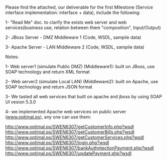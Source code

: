 Please find the attached, our deliverable for the first Milestone (Service interface implementation: interface + data), include the following:

1- "Read Me" doc. to clarify the exists web server and web services(business use, relation between them "composition", Input/Output)

2- JBoss Server - DMZ Middleware 1 (Code, WSDL, sampile data) 

3- Apache Server  - LAN Middleware 2 (Code, WSDL, sampile data) 

Notes:

1- Web server1 (simulate Public DMZ) (Middleware1): built on JBoss, use SOAP technology and return XML format


2- Web server2 (simulate Local LAN) (Middleware2): built on Apache, use SOAP technology and return JSON format 


3- We tasted all web services that built on apache and jboss by using SOAP UI vesion 5.3.0


4- we implemented Apache web services on public server (www.optimal.ps), any one can use them:


http://www.optimal.ps/SWEN6307/getCustomerInfo.php?wsdl
http://www.optimal.ps/SWEN6307/getCustomerBills.php?wsdl
http://www.optimal.ps/SWEN6307/getCustomerServices.php?wsdl
http://www.optimal.ps/SWEN6307/login.php?wsdl
http://www.optimal.ps/SWEN6307/bankAuthntectionPayment.php?wsdl
http://www.optimal.ps/SWEN6307/updatePayment.php?wsdl
